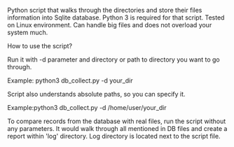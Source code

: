 Python script that walks through the directories and store their files information into Sqlite database.
Python 3 is required for that script. Tested on Linux environment. Can handle big files and does not overload your system much.

How to use the script?

Run it with -d parameter and directory or path to directory you want to go through.

Example:
python3 db_collect.py -d your_dir

Script also understands absolute paths, so you can specify it.

Example:python3 db_collect.py -d /home/user/your_dir

To compare records from the database with real files, run the script without any parameters. It would walk through all mentioned in DB files and create a report within 'log' directory. Log directory is located next to the script file.
